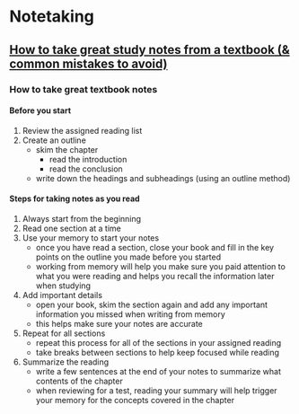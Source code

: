 # Notetaking

## [How to take great study notes from a textbook (& common mistakes to avoid)](https://gradepowerlearning.com/how-to-take-notes-from-textbook/)

### How to take great textbook notes

#### Before you start

1. Review the assigned reading list
2. Create an outline
   - skim the chapter
      - read the introduction
      - read the conclusion
   - write down the headings and subheadings (using an outline method)

#### Steps for taking notes as you read

1. Always start from the beginning
2. Read one section at a time
3. Use your memory to start your notes
   - once you have read a section, close your book and fill in the key points on the outline you made before you started
   - working from memory will help you make sure you paid attention to what you were reading and helps you recall the information later when studying
4. Add important details
   - open your book, skim the section again and add any important information you missed when writing from memory
   - this helps make sure your notes are accurate
5. Repeat for all sections
   - repeat this process for all of the sections in your assigned reading
   - take breaks between sections to help keep focused while reading
6. Summarize the reading
   - write a few sentences at the end of your notes to summarize what contents of the chapter
   - when reviewing for a test, reading your summary will help trigger your memory for the concepts covered in the chapter

